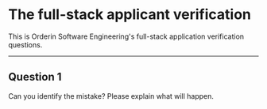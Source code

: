 # The full-stack applicant verification

This is Orderin Software Engineering's full-stack application verification questions.

---

## Question 1

Can you identify the mistake? Please explain what will happen.
